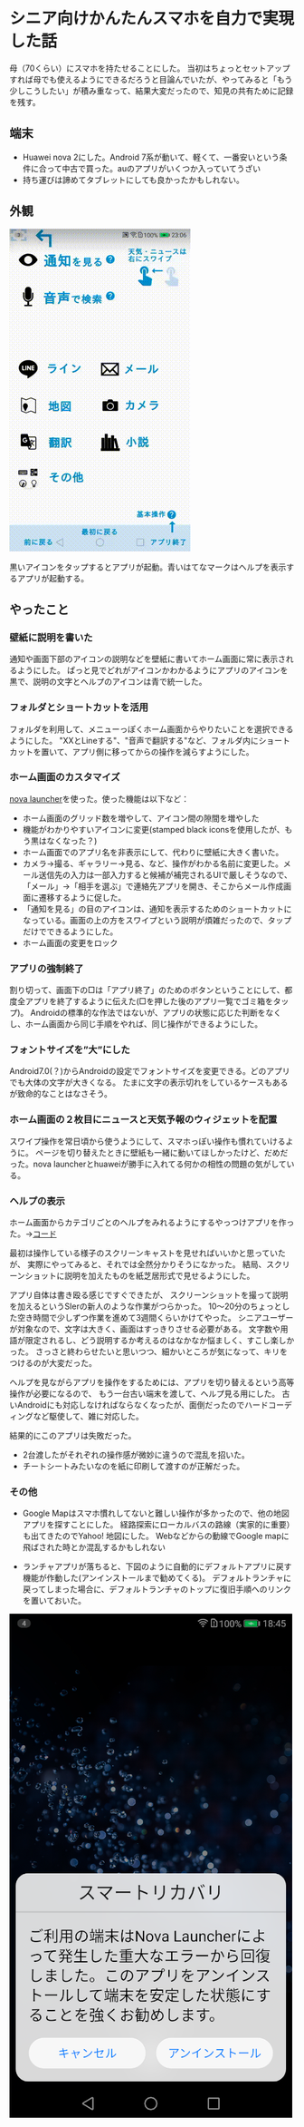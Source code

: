 # シニア向けかんたんスマホを自力で実現した話

母（70くらい）にスマホを持たせることにした。
当初はちょっとセットアップすれば母でも使えるようにできるだろうと目論んでいたが、やってみると「もう少しこうしたい」が積み重なって、結果大変だったので、知見の共有ために記録を残す。

## 端末
- Huawei nova 2にした。Android 7系が動いて、軽くて、一番安いという条件に合って中古で買った。auのアプリがいくつか入っていてうざい
- 持ち運びは諦めてタブレットにしても良かったかもしれない。

## 外観
![外観](./screen.gif)

黒いアイコンをタップするとアプリが起動。青いはてなマークはヘルプを表示するアプリが起動する。


## やったこと
### 壁紙に説明を書いた

通知や画面下部のアイコンの説明などを壁紙に書いてホーム画面に常に表示されるようにした。
ぱっと見でどれがアイコンかわかるようにアプリのアイコンを黒で、説明の文字とヘルプのアイコンは青で統一した。

### フォルダとショートカットを活用
フォルダを利用して、メニューっぽくホーム画面からやりたいことを選択できるようにした。
"XXとLineする"、"音声で翻訳する"など、フォルダ内にショートカットを置いて、アプリ側に移ってからの操作を減らすようにした。

### ホーム画面のカスタマイズ

[nova launcher](https://play.google.com/store/apps/details?id=com.teslacoilsw.launcher)を使った。使った機能は以下など：

- ホーム画面のグリッド数を増やして、アイコン間の隙間を増やした
- 機能がわかりやすいアイコンに変更(stamped black iconsを使用したが、もう黒はなくなった？)
- ホーム画面でのアプリ名を非表示にして、代わりに壁紙に大きく書いた。
- カメラ→撮る、ギャラリー→見る、など、操作がわかる名前に変更した。メール送信先の入力は一部入力すると候補が補完されるUIで厳しそうなので、「メール」→「相手を選ぶ」で連絡先アプリを開き、そこからメール作成画面に遷移するように促した。
- 「通知を見る」の目のアイコンは、通知を表示するためのショートカットになっている。画面の上の方をスワイプという説明が煩雑だったので、タップだけでできるようにした。
- ホーム画面の変更をロック

### アプリの強制終了

割り切って、画面下の□は「アプリ終了」のためのボタンということにして、都度全アプリを終了するように伝えた(□を押した後のアプリ一覧でゴミ箱をタップ)。
Androidの標準的な作法ではないが、アプリの状態に応じた判断をなくし、ホーム画面から同じ手順をやれば、同じ操作ができるようにした。

### フォントサイズを”大”にした
Android7.0(？)からAndroidの設定でフォントサイズを変更できる。どのアプリでも大体の文字が大きくなる。
たまに文字の表示切れをしているケースもあるが致命的なことはなさそう。


### ホーム画面の２枚目にニュースと天気予報のウィジェットを配置
スワイプ操作を常日頃から使うようにして、スマホっぽい操作も慣れていけるように。
ページを切り替えたときに壁紙も一緒に動いてほしかったけど、だめだった。nova launcherとhuaweiが勝手に入れてる何かの相性の問題の気がしている。

### ヘルプの表示
ホーム画面からカテゴリごとのヘルプをみれるようにするやっつけアプリを作った。→[コード](https://github.com/illiichi/JustGuide)

最初は操作している様子のスクリーンキャストを見せればいいかと思っていたが、
実際にやってみると、それでは全然分かりそうになかった。
結局、スクリーンショットに説明を加えたものを紙芝居形式で見せるようにした。

アプリ自体は書き殴る感じですぐできたが、
スクリーンショットを撮って説明を加えるというSIerの新人のような作業がつらかった。
10～20分のちょっとした空き時間で少しずつ作業を進めて3週間くらいかけてやった。
シニアユーザーが対象なので、文字は大きく、画面はすっきりさせる必要がある。
文字数や用語が限定されるし、どう説明するか考えるのはなかなか悩ましく、すこし楽しかった。
さっさと終わらせたいと思いつつ、細かいところが気になって、キリをつけるのが大変だった。

ヘルプを見ながらアプリを操作をするためには、アプリを切り替えるという高等操作が必要になるので、
もう一台古い端末を渡して、ヘルプ見る用にした。
古いAndroidにも対応しなければならなくなったが、面倒だったのでハードコーディングなど駆使して、雑に対応した。

結果的にこのアプリは失敗だった。
- 2台渡したがそれぞれの操作感が微妙に違うので混乱を招いた。
- チートシートみたいなのを紙に印刷して渡すのが正解だった。

### その他
- Google Mapはスマホ慣れしてないと難しい操作が多かったので、他の地図アプリを探すことにした。
経路探索にローカルバスの路線（実家的に重要）も出てきたのでYahoo! 地図にした。
Webなどからの動線でGoogle mapに飛ばされた時とか混乱するかもしれない

- ランチャアプリが落ちると、下図のように自動的にデフォルトアプリに戻す機能が作動した(アンインストールまで勧めてくる)。
デフォルトランチャに戻ってしまった場合に、デフォルトランチャのトップに復旧手順へのリンクを置いておいた。

![スマートリカバリ](./recovery.png)
